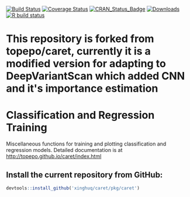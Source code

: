 [![Build Status](https://travis-ci.org/topepo/caret.svg?topepo=master)](https://travis-ci.org/topepo/caret)
[![Coverage Status](https://coveralls.io/repos/topepo/caret/badge.svg?branch=master)](https://coveralls.io/r/topepo/caret?branch=master)
[![CRAN_Status_Badge](http://www.r-pkg.org/badges/version/caret)](http://cran.r-project.org/web/packages/caret)
[![Downloads](http://cranlogs.r-pkg.org/badges/caret)](http://cran.rstudio.com/package=caret)
[![R build status](https://github.com/topepo/caret/workflows/R-CMD-check/badge.svg)](https://github.com/topepo/caret/actions)
  
# This repository is forked from topepo/caret, currently it is a modified version for adapting to DeepVariantScan which added CNN and it's importance estimation

# Classification and Regression Training

Miscellaneous functions for training and plotting classification and regression models.  Detailed documentation is at http://topepo.github.io/caret/index.html

## Install the current repository from GitHub:
```r
devtools::install_github('xinghuq/caret/pkg/caret')
```
